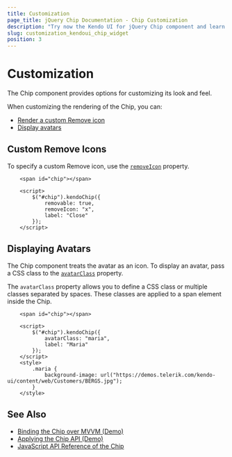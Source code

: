 ```yaml
---
title: Customization
page_title: jQuery Chip Documentation - Chip Customization
description: "Try now the Kendo UI for jQuery Chip component and learn how to customize it by configuring its icons and avatars."
slug: customization_kendoui_chip_widget
position: 3
---
```


# Customization

The Chip component provides options for customizing its look and feel.

When customizing the rendering of the Chip, you can:

* [Render a custom Remove icon](#custom-remove-icons)
* [Display avatars](#displaying-avatars)

## Custom Remove Icons

To specify a custom Remove icon, use the [`removeIcon`](api/javascript/ui/chip/configuration/removeicon) property.

```dojo
	<span id="chip"></span>

	<script>
	    $("#chip").kendoChip({
            removable: true,
            removeIcon: "x",
            label: "Close"
        });
	</script>
```

## Displaying Avatars

The Chip component treats the avatar as an icon. To display an avatar, pass a CSS class to the [`avatarClass`](api/javascript/ui/chip/configuration/avatarClass) property.

The `avatarClass` property allows you to define a CSS class or multiple classes separated by spaces. These classes are applied to a span element inside the Chip.

```dojo
	<span id="chip"></span>

	<script>
	    $("#chip").kendoChip({
            avatarClass: "maria",
            label: "Maria"
        });
	</script>
    <style>
        .maria {
            background-image: url("https://demos.telerik.com/kendo-ui/content/web/Customers/BERGS.jpg");
        }
    </style>
```

## See Also

* [Binding the Chip over MVVM (Demo)](https://demos.telerik.com/kendo-ui/chip/mvvm)
* [Applying the Chip API (Demo)](https://demos.telerik.com/kendo-ui/chip/api)
* [JavaScript API Reference of the Chip](/api/javascript/ui/chip)
